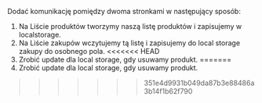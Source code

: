 Dodać komunikację pomiędzy dwoma stronkami w następujący sposób:

1. Na Liście produktów tworzymy naszą listę produktów i zapisujemy w localstorage.
2. Na Liście zakupów wczytujemy tą listę i zapisujemy do local storage zakupy do osobnego pola. 
<<<<<<< HEAD
3. Zrobić update dla local storage, gdy usuwamy produkt.
=======
3. Zrobić update dla local storage, gdy usuwamy produkt.
>>>>>>> 351e4d9931b049da87b3e88486a3b14f1b62f790
